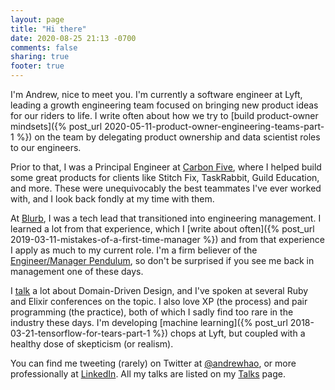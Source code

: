 ```yaml
---
layout: page
title: "Hi there"
date: 2020-08-25 21:13 -0700
comments: false
sharing: true
footer: true
---
```


I'm Andrew, nice to meet you. I'm currently a software engineer at Lyft, leading a growth engineering team focused on bringing new product ideas for our riders to life. I write often about how we try to [build product-owner mindsets]({% post_url 2020-05-11-product-owner-engineering-teams-part-1 %}) on the team by delegating product ownership and data scientist roles to our engineers.

Prior to that, I was a Principal Engineer at [Carbon Five](https://www.carbonfive.com/), where I helped build some great products for clients like Stitch Fix, TaskRabbit, Guild Education, and more. These were unequivocably the best teammates I've ever worked with, and I look back fondly at my time with them.

At [Blurb](https://www.blurb.com), I was a tech lead that transitioned into engineering management. I learned a lot from that experience, which I [write about often]({% post_url 2019-03-11-mistakes-of-a-first-time-manager %}) and from that experience I apply as much to my current role. I'm a firm believer of the [Engineer/Manager Pendulum](https://charity.wtf/2017/05/11/the-engineer-manager-pendulum/), so don't be surprised if you see me back in management one of these days.

I [talk](/talks) a lot about Domain-Driven Design, and I've spoken at several Ruby and Elixir conferences on the topic. I also love XP (the process) and pair programming (the practice), both of which I sadly find too rare in the industry these days. I'm developing [machine learning]({% post_url 2018-03-21-tensorflow-for-tears-part-1 %}) chops at Lyft, but coupled with a healthy dose of skepticism (or realism).

You can find me tweeting (rarely) on Twitter at [@andrewhao](https://www.twitter.com/andrewhao), or more professionally at [LinkedIn](https://www.linkedin.com/in/andrewhao/). All my talks are listed on my [Talks](/talks) page.